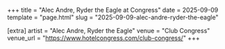 +++
title = "Alec Andre, Ryder the Eagle at Congress"
date = 2025-09-09
template = "page.html"
slug = "2025-09-09-alec-andre-ryder-the-eagle"

[extra]
artist = "Alec Andre, Ryder the Eagle"
venue = "Club Congress"
venue_url = "https://www.hotelcongress.com/club-congress/"
+++
